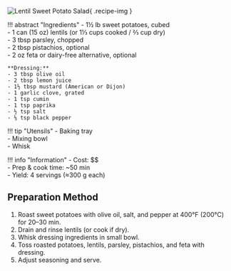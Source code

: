 ![Lentil Sweet Potato Salad](../images/lentil-sweet-potato-salad.jpg){ .recipe-img }

!!! abstract "Ingredients"
    - 1½ lb sweet potatoes, cubed  
    - 1 can (15 oz) lentils (or 1⅓ cups cooked / ⅔ cup dry)  
    - 3 tbsp parsley, chopped  
    - 2 tbsp pistachios, optional  
    - 2 oz feta or dairy-free alternative, optional  

    **Dressing:**  
    - 3 tbsp olive oil  
    - 2 tbsp lemon juice  
    - 1½ tbsp mustard (American or Dijon)  
    - 1 garlic clove, grated  
    - 1 tsp cumin  
    - 1 tsp paprika  
    - ½ tsp salt  
    - ⅛ tsp black pepper  

!!! tip "Utensils"
    - Baking tray  
    - Mixing bowl  
    - Whisk  

!!! info "Information"
    - Cost: $$  
    - Prep & cook time: ~50 min  
    - Yield: 4 servings (≈300 g each)  

## Preparation Method

1. Roast sweet potatoes with olive oil, salt, and pepper at 400°F (200°C) for 20–30 min.  
2. Drain and rinse lentils (or cook if dry).  
3. Whisk dressing ingredients in small bowl.  
4. Toss roasted potatoes, lentils, parsley, pistachios, and feta with dressing.  
5. Adjust seasoning and serve.  

